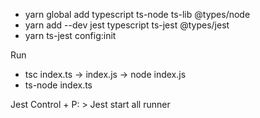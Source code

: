 - yarn global add typescript ts-node ts-lib @types/node
- yarn add --dev jest typescript ts-jest @types/jest
- yarn ts-jest config:init

Run
- tsc index.ts -> index.js -> node index.js
- ts-node index.ts

Jest
Control + P: > Jest start all runner